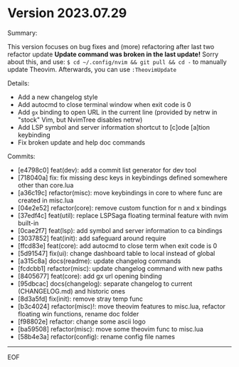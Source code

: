 # Version 2023.07.29

Summary:

This version focuses on bug fixes and (more) refactoring after last two refactor update
**Update command was broken in the last update!** Sorry about this, and use:
`$ cd ~/.config/nvim && git pull && cd -`
to manually update Theovim. Afterwards, you can use `:TheovimUpdate`

Details:

- Add a new changelog style
- Add autocmd to close terminal window when exit code is 0
- Add `gx` binding to open URL in the current line (provided by netrw in "stock" Vim, but NvimTree disables netrw)
- Add LSP symbol and server information shortcut to [c]ode [a]tion keybinding
- Fix broken update and help doc commands

Commits:

- [e4798c0] feat(dev): add a commit list generator for dev tool
- [718040a] fix: fix missing desc keys in keybindings defined somewhere other than core.lua
- [a36c19c] refactor(misc): move keybindings in core to where func are created in misc.lua
- [04e2e52] refactor(core): remove custom function for <SPC>n and x bindings
- [37edf4c] feat(util): replace LSPSaga floating terminal feature with nvim built-in
- [0cae2f7] feat(lsp): add symbol and server information to <spc>ca bindings
- [3037852] feat(init): add safeguard around require
- [ffcd83e] feat(core): add autocmd to close term when exit code is 0
- [5d91547] fix(ui): change dashboard table to local instead of global
- [a315c8a] docs(readme): update changelog commands
- [fcdcbb1] refactor(misc): update changelog command with new paths
- [8405677] feat(core): add gx url opening binding
- [95dbcac] docs(changelog): separate changelog to current (CHANGELOG.md) and historic ones
- [8d3a5fd] fix(init): remove stray temp func
- [b3c4024] refactor(misc)!: move theovim features to misc.lua, refactor floating win functions, rename doc folder
- [f98802e] refactor: change some ascii logo
- [ba59508] refactor(misc): move some theovim func to misc.lua
- [58b4e3a] refactor(config): rename config file names

---

EOF
